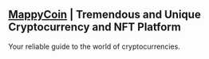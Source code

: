 ## [MappyCoin](https://mappycoin.com) | Tremendous and Unique Cryptocurrency and NFT Platform

Your reliable guide to the world of cryptocurrencies.
